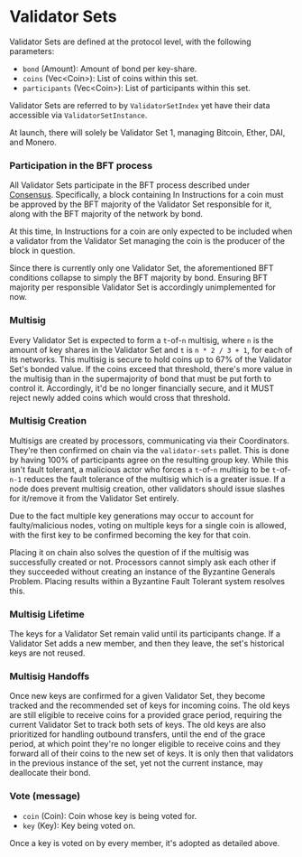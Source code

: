 # Validator Sets

Validator Sets are defined at the protocol level, with the following parameters:

  - `bond`         (Amount):     Amount of bond per key-share.
  - `coins`        (Vec\<Coin>): List of coins within this set.
  - `participants` (Vec\<Coin>): List of participants within this set.

Validator Sets are referred to by `ValidatorSetIndex` yet have their data
accessible via `ValidatorSetInstance`.

At launch, there will solely be Validator Set 1, managing Bitcoin, Ether, DAI,
and Monero.

### Participation in the BFT process

All Validator Sets participate in the BFT process described under
[Consensus](./Consensus.md). Specifically, a block containing In Instructions
for a coin must be approved by the BFT majority of the Validator Set responsible
for it, along with the BFT majority of the network by bond.

At this time, In Instructions for a coin are only expected to be included when a
validator from the Validator Set managing the coin is the producer of the block
in question.

Since there is currently only one Validator Set, the aforementioned BFT
conditions collapse to simply the BFT majority by bond. Ensuring BFT majority
per responsible Validator Set is accordingly unimplemented for now.

### Multisig

Every Validator Set is expected to form a `t`-of-`n` multisig, where `n` is the
amount of key shares in the Validator Set and `t` is `n * 2 / 3 + 1`, for each
of its networks. This multisig is secure to hold coins up to 67% of the
Validator Set's bonded value. If the coins exceed that threshold, there's more
value in the multisig than in the supermajority of bond that must be put forth
to control it. Accordingly, it'd be no longer financially secure, and it MUST
reject newly added coins which would cross that threshold.

### Multisig Creation

Multisigs are created by processors, communicating via their Coordinators.
They're then confirmed on chain via the `validator-sets` pallet. This is done by
having 100% of participants agree on the resulting group key. While this isn't
fault tolerant, a malicious actor who forces a `t`-of-`n` multisig to be
`t`-of-`n-1` reduces the fault tolerance of the multisig which is a greater
issue. If a node does prevent multisig creation, other validators should issue
slashes for it/remove it from the Validator Set entirely.

Due to the fact multiple key generations may occur to account for
faulty/malicious nodes, voting on multiple keys for a single coin is allowed,
with the first key to be confirmed becoming the key for that coin.

Placing it on chain also solves the question of if the multisig was successfully
created or not. Processors cannot simply ask each other if they succeeded
without creating an instance of the Byzantine Generals Problem. Placing results
within a Byzantine Fault Tolerant system resolves this.

### Multisig Lifetime

The keys for a Validator Set remain valid until its participants change. If a
Validator Set adds a new member, and then they leave, the set's historical keys
are not reused.

### Multisig Handoffs

Once new keys are confirmed for a given Validator Set, they become tracked and
the recommended set of keys for incoming coins. The old keys are still eligible
to receive coins for a provided grace period, requiring the current Validator
Set to track both sets of keys. The old keys are also prioritized for handling
outbound transfers, until the end of the grace period, at which point they're
no longer eligible to receive coins and they forward all of their coins to the
new set of keys. It is only then that validators in the previous instance of the
set, yet not the current instance, may deallocate their bond.

### Vote (message)

  - `coin` (Coin): Coin whose key is being voted for.
  - `key`  (Key):  Key being voted on.

Once a key is voted on by every member, it's adopted as detailed above.
